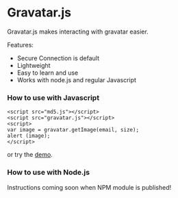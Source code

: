 # Gravatar.js

Gravatar.js makes interacting with gravatar easier.

Features:
  - Secure Connection is default
  - Lightweight
  - Easy to learn and use
  - Works with node.js and regular Javascript

### How to use with Javascript

```
<script src="md5.js"></script>
<script src="gravatar.js"></script>
<script>
var image = gravatar.getImage(email, size);
alert (image);
</script>
```

or try the [demo](https://jsfiddle.net/m5f7h42z/).

### How to use with Node.js

Instructions coming soon when NPM module is published!
